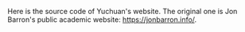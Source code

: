 Here is the source code of Yuchuan's website.
The original one is Jon Barron's public academic website: https://jonbarron.info/. 